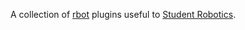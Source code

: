 A collection of [rbot](http://ruby-rbot.org) plugins useful to
[Student Robotics](https://www.studentrobotics.org).
